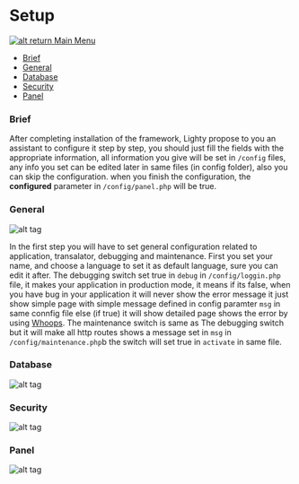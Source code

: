 # Setup

[![alt return](https://gitlab.com/lighty/Art/raw/master/Resources/signs.png) Main Menu](https://gitlab.com/lighty/Docs/tree/3.3/#index)

- [Brief](#brief)
- [General](#general)
- [Database](#database)
- [Security](#security)
- [Panel](#panel)

### Brief

After completing installation of the framework, Lighty propose to you an assistant to configure it step by step, you should just fill the fields with the appropriate information, all information you give will be set in `/config` files, any info you set can be edited later in same files (in config folder), also you can skip the configuration. when you finish the configuration, the **configured** parameter in `/config/panel.php` will be true.

### General
![alt tag](https://gitlab.com/lighty/Docs/raw/3.3/rsrc/setup/general.png)

In the first step you will have to set general configuration related to application, transalator, debugging and maintenance. First you set your name, and choose a language to set it as default language, sure you can edit it after.
The debugging switch set true in `debug` in `/config/loggin.php` file, it makes your application in production mode, it means if its false, when you have bug in your application it will never show the error message it just show simple page with simple message defined in config paramter `msg` in same connfig file else (if true) it will show detailed page shows the error by using [Whoops](https://github.com/filp/whoops).
The maintenance switch is same as The debugging switch but it will make all http routes shows a message set in `msg` in `/config/maintenance.php`b the switch will set true in `activate` in same file.
### Database
![alt tag](https://gitlab.com/lighty/Docs/raw/3.3/rsrc/setup/database.png)
### Security
![alt tag](https://gitlab.com/lighty/Docs/raw/3.3/rsrc/setup/security.png)
### Panel
![alt tag](https://gitlab.com/lighty/Docs/raw/3.3/rsrc/setup/panel.png)